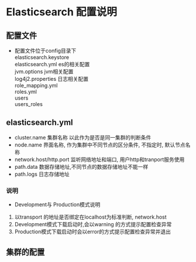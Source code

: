 # Elasticsearch 配置说明


## 配置文件
 
 * 配置文件位于config目录下  
   elasticsearch.keystore  
   elasticsearch.yml    es的相关配置  
   jvm.options          jvm相关配置  
   log4j2.properties    日志相关配置   
   role_mapping.yml  
   roles.yml  
   users  
   users_roles  
  
##  elasticsearch.yml

* cluster.name 集群名称 以此作为是否是同一集群的判断条件
* node.name  界面名称, 作为集群中不同节点的区分条件, 不指定时, 默认节点名称
* network.host/http.port 监听网络地址和端口, 用户http和tranport服务使用
* path.data 数据存储地址,不同节点的数据存储地址不能一样
* path.logs 日志存储地址

### 说明 
 * Development与 Production模式说明
 1. 以transport 的地址是否绑定在localhost为标准判断, network.host
 2. Development模式下载启动时,会以warning 的方式提示配置检查异常
 3. Production模式下载启动时会以error的方式提示配置检查异常并退出
 
## 集群的配置
